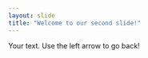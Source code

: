 ```yaml
---
layout: slide
title: "Welcome to our second slide!"
---
```

Your text. 
Use the left arrow to go back! 
